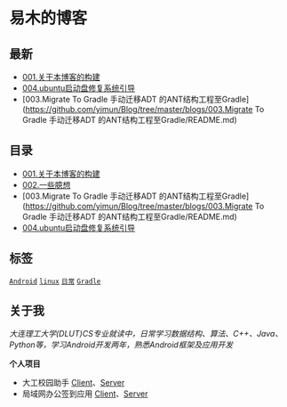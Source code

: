 # 易木的博客
## 最新
- [001.关于本博客的构建](https://github.com/yimun/Blog/tree/master/blogs/001.关于本博客的构建/README.md)
- [004.ubuntu启动盘修复系统引导](https://github.com/yimun/Blog/tree/master/blogs/004.ubuntu启动盘修复系统引导/README.md)
- [003.Migrate To Gradle 手动迁移ADT 的ANT结构工程至Gradle](https://github.com/yimun/Blog/tree/master/blogs/003.Migrate To Gradle 手动迁移ADT 的ANT结构工程至Gradle/README.md)


## 目录
- [001.关于本博客的构建](https://github.com/yimun/Blog/tree/master/blogs/001.关于本博客的构建/README.md)
- [002.一些臆想](https://github.com/yimun/Blog/tree/master/blogs/002.一些臆想/README.md)
- [003.Migrate To Gradle 手动迁移ADT 的ANT结构工程至Gradle](https://github.com/yimun/Blog/tree/master/blogs/003.Migrate To Gradle 手动迁移ADT 的ANT结构工程至Gradle/README.md)
- [004.ubuntu启动盘修复系统引导](https://github.com/yimun/Blog/tree/master/blogs/004.ubuntu启动盘修复系统引导/README.md)


## 标签
[``Android``](https://github.com/yimun/Blog/tree/master/tags/Android.md) [``linux``](https://github.com/yimun/Blog/tree/master/tags/linux.md) [``日常``](https://github.com/yimun/Blog/tree/master/tags/日常.md) [``Gradle``](https://github.com/yimun/Blog/tree/master/tags/Gradle.md) 

## 关于我
*大连理工大学(DLUT)CS专业就读中，日常学习数据结构、算法、C++、Java、Python等，学习Android开发两年，熟悉Android框架及应用开发*

**个人项目**<p>
- 大工校园助手
[Client](https://github.com/yimun/Duthelper)、[Server](https://github.com/yimun/dut-server)
- 局域网办公签到应用
[Client](https://github.com/yimun/CheckIn)、[Server](https://github.com/yimun/SignSheetServer)
